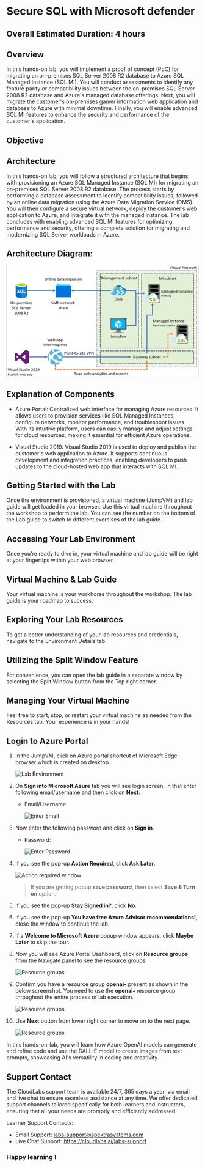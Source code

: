# Secure SQL with Microsoft defender

## Overall Estimated Duration: 4 hours

## Overview

In this hands-on lab, you will implement a proof of concept (PoC) for migrating an on-premises SQL Server 2008 R2 database to Azure SQL Managed Instance (SQL MI). You will conduct assessments to identify any feature parity or compatibility issues between the on-premises SQL Server 2008 R2 database and Azure's managed database offerings. Next, you will migrate the customer's on-premises gamer information web application and database to Azure with minimal downtime. Finally, you will enable advanced SQL MI features to enhance the security and performance of the customer's application.

## Objective

## Architecture

In this hands-on lab, you will follow a structured architecture that begins with provisioning an Azure SQL Managed Instance (SQL MI) for migrating an on-premises SQL Server 2008 R2 database. The process starts by performing a database assessment to identify compatibility issues, followed by an online data migration using the Azure Data Migration Service (DMS). You will then configure a secure virtual network, deploy the customer’s web application to Azure, and integrate it with the managed instance. The lab concludes with enabling advanced SQL MI features for optimizing performance and security, offering a complete solution for migrating and modernizing SQL Server workloads in Azure.

## Architecture Diagram:

![](./media/preferred-solution-architecture1.png)

## Explanation of Components

- Azure Portal:  Centralized web interface for managing Azure resources. It allows users to provision services like SQL Managed Instances, configure networks, monitor performance, and troubleshoot issues. With its intuitive platform, users can easily manage and adjust settings for cloud resources, making it essential for efficient Azure operations.

- Visual Studio 2019: Visual Studio 2019 is used to deploy and publish the customer's web application to Azure. It supports continuous development and integration practices, enabling developers to push updates to the cloud-hosted web app that interacts with SQL MI.

## Getting Started with the Lab
Once the environment is provisioned, a virtual machine (JumpVM) and lab guide will get loaded in your browser. Use this virtual machine throughout the workshop to perform the lab. You can see the number on the bottom of the Lab guide to switch to different exercises of the lab guide.

## Accessing Your Lab Environment
Once you're ready to dive in, your virtual machine and lab guide will be right at your fingertips within your web browser.

## Virtual Machine & Lab Guide
Your virtual machine is your workhorse throughout the workshop. The lab guide is your roadmap to success.

## Exploring Your Lab Resources
To get a better understanding of your lab resources and credentials, navigate to the Environment Details tab.

## Utilizing the Split Window Feature
For convenience, you can open the lab guide in a separate window by selecting the Split Window button from the Top right corner.

## Managing Your Virtual Machine
Feel free to start, stop, or restart your virtual machine as needed from the Resources tab. Your experience is in your hands!

## Login to Azure Portal
1. In the JumpVM, click on Azure portal shortcut of Microsoft Edge browser which is created on desktop.

   ![](../media/azureportal_icon1.png "Lab Environment")
   
1. On **Sign into Microsoft Azure** tab you will see login screen, in that enter following email/username and then click on **Next**. 
   * Email/Username: <inject key="AzureAdUserEmail"></inject>
   
     ![](../media/image7.png "Enter Email")
     
1. Now enter the following password and click on **Sign in**.
   * Password: <inject key="AzureAdUserPassword"></inject>
   
     ![](../media/image8.png "Enter Password")
     
1. If you see the pop-up **Action Required**, click **Ask Later**.

     ![](../media/asklater.png "Action required window")
     
    > If you are getting popup **save password**, then select **Save & Turn on** option.
       
1. If you see the pop-up **Stay Signed in?**, click **No**.

1. If you see the pop-up **You have free Azure Advisor recommendations!**, close the window to continue the lab.

1. If a **Welcome to Microsoft Azure** popup window appears, click **Maybe Later** to skip the tour.

1. Now you will see Azure Portal Dashboard, click on **Resource groups** from the Navigate panel to see the resource groups.

     ![](../media/select-rg.png "Resource groups")

1. Confirm you have a resource group **openai-<inject key="Deployment-id" enableCopy="false"/>** present as shown in the below screenshot. You need to use the **openai-<inject key="Deployment-id" enableCopy="false"/>** resource group throughout the entire process of lab execution.

     ![](../media/rg.png "Resource groups")
   
1. Use **Next** button from lower right corner to move on to the next page.

   ![](../media/next1.png "Resource groups")

In this hands-on-lab, you will learn how Azure OpenAI models can generate and refine code and use the DALL-E model to create images from text prompts, showcasing AI's versatility in coding and creativity.

## Support Contact
 
The CloudLabs support team is available 24/7, 365 days a year, via email and live chat to ensure seamless assistance at any time. We offer dedicated support channels tailored specifically for both learners and instructors, ensuring that all your needs are promptly and efficiently addressed.

Learner Support Contacts:

- Email Support: labs-support@spektrasystems.com
- Live Chat Support: https://cloudlabs.ai/labs-support

### Happy learning !

